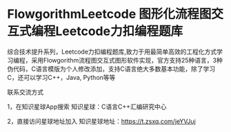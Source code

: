 # FlowgorithmLeetcode 图形化流程图交互式编程Leetcode力扣编程题库
综合技术提升系列，Leetcode力扣编程题库,致力于用最简单高效的工程化方式学习编程，采用Flowgorithm流程图交互式图形软件实现，官方支持25种语言，3种伪代码，C语言模版为个人修改添加，支持C语言绝大多数基本功能，除了学习C，还可以学习C++，Java, Python等等


联系交流方式

1，在知识星球App搜索 知识星球：C语言C++汇编研究中心

2，直接访问星球地址加入 知识星球地址：https://t.zsxq.com/jeYVJuj
